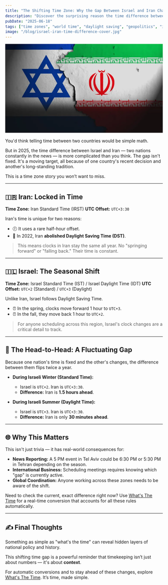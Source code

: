 ```yaml
---
title: "The Shifting Time Zone: Why the Gap Between Israel and Iran Changes"
description: "Discover the surprising reason the time difference between Israel and Iran isn't constant. It’s a fascinating look at Daylight Saving Time and national policy."
pubDate: "2025-06-18"
tags: ["time zones", "world time", "daylight saving", "geopolitics", "iran", "israel"]
image: "/blog/israel-iran-time-difference-cover.jpg"
---
```


![Iran-vs-Isreal](assets/ivsi.webp)

You'd think telling time between two countries would be simple math.

But in 2025, the time difference between Israel and Iran — two nations constantly in the news — is more complicated than you think. The gap isn't fixed. It's a moving target, all because of one country's recent decision and another's long-standing tradition.

This is a time zone story you won’t want to miss.

---

## 🇮🇷 Iran: Locked in Time

**Time Zone:** Iran Standard Time (IRST)
**UTC Offset:** `UTC+3:30`

Iran's time is unique for two reasons:
- 🕖 It uses a rare half-hour offset.
- 📆 In 2022, Iran **abolished Daylight Saving Time (DST)**.

> This means clocks in Iran stay the same all year. No "springing forward" or "falling back." Their time is constant.

---

## 🇮🇱 Israel: The Seasonal Shift

**Time Zone:** Israel Standard Time (IST) / Israel Daylight Time (IDT)
**UTC Offset:** `UTC+2` (Standard) / `UTC+3` (Daylight)

Unlike Iran, Israel follows Daylight Saving Time.
- ⏰ In the spring, clocks move forward 1 hour to `UTC+3`.
- ⏰ In the fall, they move back 1 hour to `UTC+2`.

> For anyone scheduling across this region, Israel's clock changes are a critical detail to track.

---

## 🤯 The Head-to-Head: A Fluctuating Gap

Because one nation's time is fixed and the other's changes, the difference between them flips twice a year.

- **During Israeli Winter (Standard Time):**
  - Israel is `UTC+2`. Iran is `UTC+3:30`.
  - **Difference:** Iran is **1.5 hours ahead**.

- **During Israeli Summer (Daylight Time):**
  - Israel is `UTC+3`. Iran is `UTC+3:30`.
  - **Difference:** Iran is only **30 minutes ahead**.

---

## 🌐 Why This Matters

This isn't just trivia — it has real-world consequences for:
- **News Reporting:** A 5 PM event in Tel Aviv could be 6:30 PM or 5:30 PM in Tehran depending on the season.
- **International Business:** Scheduling meetings requires knowing which "gap" is currently active.
- **Global Coordination:** Anyone working across these zones needs to be aware of the shift.

Need to check the current, exact difference right now?
Use [What's The Time](https://whatsthetime.online) for a real-time conversion that accounts for all these rules automatically.

---

## ✍️ Final Thoughts

Something as simple as "what's the time" can reveal hidden layers of national policy and history.

This shifting time gap is a powerful reminder that timekeeping isn’t just about numbers — it's about **context**.

For automatic conversions and to stay ahead of these changes, explore [What's The Time](https://whatsthetime.online).
It’s time, made simple.